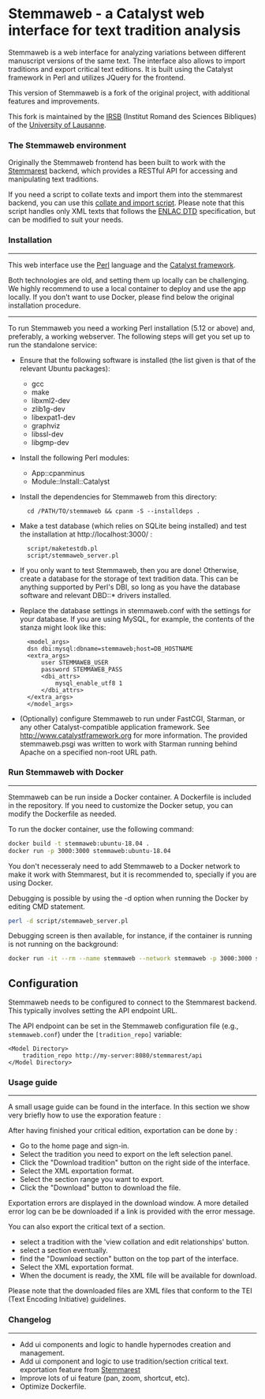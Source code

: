 
Stemmaweb - a Catalyst web interface for text tradition analysis
=============================================================


Stemmaweb is a web interface for analyzing variations between different manuscript versions of the same text. The interface also allows to import traditions and export critical text editions. It is built using the Catalyst framework in Perl and utilizes JQuery for the frontend.

This version of Stemmaweb is a fork of the original project, with additional features and improvements.

This fork is maintained by the [IRSB](https://github.com/unilenlac/stemmaweb) (Institut Romand des Sciences Bibliques) of the [University of Lausanne](https://www.unil.ch/).

### The Stemmaweb environment

Originally the Stemmaweb frontend has been built to work with the [Stemmarest](https://github.com/unilenlac/tradition_repo) backend, which provides a RESTful API for accessing and manipulating text traditions.

If you need a script to collate texts and import them into the stemmarest backend, you can use this [collate and import script](https://github.com/unilenlac/enlac). Please note that this script handles only XML texts that follows the [ENLAC DTD](https://github.com/unilenlac/martyre-philippe/blob/PM-1_master/tei-irsb.dtd) specification, but can be modified to suit your needs.


### Installation 
------------

This web interface use the [Perl](https://www.perl.org/) language and the [Catalyst framework](https://metacpan.org/dist/Catalyst-Manual/view/lib/Catalyst/Manual/Tutorial.pod).

Both technologies are old, and setting them up locally can be challenging. We highly recommend to use a local container to deploy and use the app locally. If you don't want to use Docker, please find below the original installation procedure.

***

To run Stemmaweb you need a working Perl installation (5.12 or above)
and, preferably, a working webserver. The following steps will get you
set up to run the standalone service:

* Ensure that the following software is installed (the list given is that of the relevant Ubuntu packages):
  * gcc
  * make
  * libxml2-dev
  * zlib1g-dev
  * libexpat1-dev
  * graphviz
  * libssl-dev
  * libgmp-dev
* Install the following Perl modules:
  * App::cpanminus
  * Module::Install::Catalyst
* Install the dependencies for Stemmaweb from this directory: 

		cd /PATH/TO/stemmaweb && cpanm -S --installdeps .
* Make a test database (which relies on SQLite being installed) and test the installation at http://localhost:3000/ :

		script/maketestdb.pl
		script/stemmaweb_server.pl
* If you only want to test Stemmaweb, then you are done! Otherwise, create a database for the storage of text tradition data. This can be anything supported by Perl's DBI, so long as you have the database software and relevant DBD::* drivers installed.
* Replace the database settings in stemmaweb.conf with the settings for your database. If you are using MySQL, for example, the contents of the <Model Directory> stanza might look like this:

		<model_args>
		dsn dbi:mysql:dbname=stemmaweb;host=DB_HOSTNAME
		<extra_args>
			user STEMMAWEB_USER
			password STEMMAWEB_PASS
			<dbi_attrs>
				mysql_enable_utf8 1
			</dbi_attrs>
		</extra_args>
		</model_args>
		
* (Optionally) configure Stemmaweb to run under FastCGI, Starman, or any other Catalyst-compatible application framework. See http://www.catalystframework.org for more information. The provided stemmaweb.psgi was written to work with Starman running behind Apache on a specified non-root URL path.

### Run Stemmaweb with Docker
----------

Stemmaweb can be run inside a Docker container. A Dockerfile is included in the repository. If you need to customize the Docker setup, you can modify the Dockerfile as needed.

To run the docker container, use the following command:

```bash
docker build -t stemmaweb:ubuntu-18.04 .
docker run -p 3000:3000 stemmaweb:ubuntu-18.04
```

You don't necesseraly need to add Stemmaweb to a Docker network to make it work with Stemmarest, but it is recommended to, specially if you are using Docker.

Debugging is possible by using the -d option when running the Docker by editing CMD statement.

```bash
perl -d script/stemmaweb_server.pl
```

Debugging screen is then available, for instance, if the container is running is not running on the background:

```bash
docker run -it --rm --name stemmaweb --network stemmaweb -p 3000:3000 stemmaweb:ubuntu-18.04
````

## Configuration

Stemmaweb needs to be configured to connect to the Stemmarest backend. This typically involves setting the API endpoint URL.

The API endpoint can be set in the Stemmaweb configuration file (e.g., `stemmaweb.conf`) under the `[tradition_repo]` variable:

```
<Model Directory>
	tradition_repo http://my-server:8080/stemmarest/api
</Model Directory>
````

### Usage guide
--------

A small usage guide can be found in the interface. In this section we show very briefly how to use the exporation feature :

After having finished your critical edition, exportation can be done by :

- Go to the home page and sign-in.
- Select the tradition you need to export on the left selection panel.
- Click the "Download tradition" button on the right side of the interface.
- Select the XML exportation format.
- Select the section range you want to export.
- Click the "Download" button to download the file.

Exportation errors are displayed in the download window. A more detailed error log can be be downloaded if a link is provided with the error message.

You can also export the critical text of a section.

- select a tradition with the 'view collation and edit relationships' button.
- select a section eventually.
- find the "Download section" button on the top part of the interface.
- Select the XML exportation format.
- When the document is ready, the XML file will be available for download.

Please note that the downloaded files are XML files that conform to the TEI (Text Encoding Initiative) guidelines.

### Changelog
------------

- Add ui components and logic to handle hypernodes creation and management.
- Add ui component and logic to use tradition/section critical text.
exportation feature from [Stemmarest](https://github.com/unilenlac/tradition_repo)
- Improve lots of ui feature (pan, zoom, shortcut, etc).
- Optimize Dockerfile.
